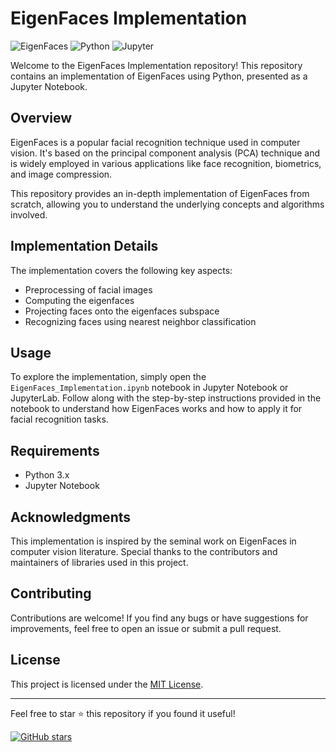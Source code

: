 # EigenFaces Implementation

![EigenFaces](https://img.shields.io/badge/EigenFaces-Implementation-blue.svg)
![Python](https://img.shields.io/badge/Made%20with-Python-blue.svg)
![Jupyter](https://img.shields.io/badge/Made%20with-Jupyter-orange.svg)

Welcome to the EigenFaces Implementation repository! This repository contains an implementation of EigenFaces using Python, presented as a Jupyter Notebook.

## Overview

EigenFaces is a popular facial recognition technique used in computer vision. It's based on the principal component analysis (PCA) technique and is widely employed in various applications like face recognition, biometrics, and image compression.

This repository provides an in-depth implementation of EigenFaces from scratch, allowing you to understand the underlying concepts and algorithms involved.

## Implementation Details

The implementation covers the following key aspects:

- Preprocessing of facial images
- Computing the eigenfaces
- Projecting faces onto the eigenfaces subspace
- Recognizing faces using nearest neighbor classification

## Usage

To explore the implementation, simply open the `EigenFaces_Implementation.ipynb` notebook in Jupyter Notebook or JupyterLab. Follow along with the step-by-step instructions provided in the notebook to understand how EigenFaces works and how to apply it for facial recognition tasks.

## Requirements

- Python 3.x
- Jupyter Notebook

## Acknowledgments

This implementation is inspired by the seminal work on EigenFaces in computer vision literature. Special thanks to the contributors and maintainers of libraries used in this project.

## Contributing

Contributions are welcome! If you find any bugs or have suggestions for improvements, feel free to open an issue or submit a pull request.

## License

This project is licensed under the [MIT License](LICENSE).

---

Feel free to star ⭐ this repository if you found it useful!

[![GitHub stars](https://img.shields.io/github/stars/AviralTripathim22ma012/Eigen_faces_from_scratch.svg?style=social&label=Star)](https://github.com/AviralTripathim22ma012/Eigen_faces_from_scratch)
